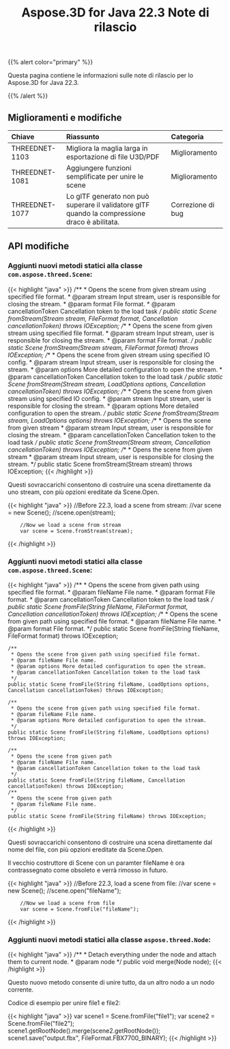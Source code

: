 ﻿---
title: Aspose.3D for Java 22.3 Note di rilascio
type: docs
weight: 10
url: /it/java/aspose-3d-for-java-22-3-release-notes/
description: Le note di rilascio dello Aspose.3D for Java 22.3.
---
{{% alert color="primary" %}}

Questa pagina contiene le informazioni sulle note di rilascio per lo Aspose.3D for Java 22.3.

{{% /alert %}}
## **Miglioramenti e modifiche**

|**Chiave**|**Riassunto**|**Categoria**|
|:- |:- |:- |
|THREEDNET-1103 |Migliora la maglia larga in esportazione di file U3D/PDF|Miglioramento|
|THREEDNET-1081 |Aggiungere funzioni semplificate per unire le scene|Miglioramento|
|THREEDNET-1077 |Lo glTF generato non può superare il validatore glTF quando la compressione draco è abilitata.|Correzione di bug|


## API modifiche ##


### Aggiunti nuovi metodi statici alla classe `com.aspose.threed.Scene`:

{{< highlight "java" >}}
    /**
     * Opens the scene from given stream using specified file format.
     * @param stream Input stream, user is responsible for closing the stream.
     * @param format File format.
     * @param cancellationToken Cancellation token to the load task
     */
    public static Scene fromStream(Stream stream, FileFormat format, Cancellation cancellationToken) throws IOException;
    /**
     * Opens the scene from given stream using specified file format.
     * @param stream Input stream, user is responsible for closing the stream.
     * @param format File format.
     */
    public static Scene fromStream(Stream stream, FileFormat format) throws IOException;
    /**
     * Opens the scene from given stream using specified IO config.
     * @param stream Input stream, user is responsible for closing the stream.
     * @param options More detailed configuration to open the stream.
     * @param cancellationToken Cancellation token to the load task
     */
    public static Scene fromStream(Stream stream, LoadOptions options, Cancellation cancellationToken) throws IOException;
    /**
     * Opens the scene from given stream using specified IO config.
     * @param stream Input stream, user is responsible for closing the stream.
     * @param options More detailed configuration to open the stream.
     */
    public static Scene fromStream(Stream stream, LoadOptions options) throws IOException;
    /**
     * Opens the scene from given stream
     * @param stream Input stream, user is responsible for closing the stream.
     * @param cancellationToken Cancellation token to the load task
     */
    public static Scene fromStream(Stream stream, Cancellation cancellationToken) throws IOException;
    /**
     * Opens the scene from given stream
     * @param stream Input stream, user is responsible for closing the stream.
     */
    public static Scene fromStream(Stream stream) throws IOException;
{{< /highlight >}}

Questi sovraccarichi consentono di costruire una scena direttamente da uno stream, con più opzioni ereditate da Scene.Open.

{{< highlight "java" >}}
        //Before 22.3, load a scene from stream:
        //var scene = new Scene();
        //scene.open(stream);

        //Now we load a scene from stream
        var scene = Scene.fromStream(stream);
{{< /highlight >}}


### Aggiunti nuovi metodi statici alla classe `com.aspose.threed.Scene`:

{{< highlight "java" >}}
    /**
     * Opens the scene from given path using specified file format.
     * @param fileName File name.
     * @param format File format.
     * @param cancellationToken Cancellation token to the load task
     */
    public static Scene fromFile(String fileName, FileFormat format, Cancellation cancellationToken) throws IOException;
    /**
     * Opens the scene from given path using specified file format.
     * @param fileName File name.
     * @param format File format.
     */
    public static Scene fromFile(String fileName, FileFormat format) throws IOException;

    /**
     * Opens the scene from given path using specified file format.
     * @param fileName File name.
     * @param options More detailed configuration to open the stream.
     * @param cancellationToken Cancellation token to the load task
     */
    public static Scene fromFile(String fileName, LoadOptions options, Cancellation cancellationToken) throws IOException;

    /**
     * Opens the scene from given path using specified file format.
     * @param fileName File name.
     * @param options More detailed configuration to open the stream.
     */
    public static Scene fromFile(String fileName, LoadOptions options) throws IOException;

    /**
     * Opens the scene from given path
     * @param fileName File name.
     * @param cancellationToken Cancellation token to the load task
     */
    public static Scene fromFile(String fileName, Cancellation cancellationToken) throws IOException;
    /**
     * Opens the scene from given path
     * @param fileName File name.
     */
    public static Scene fromFile(String fileName) throws IOException;
{{< /highlight >}}

Questi sovraccarichi consentono di costruire una scena direttamente dal nome del file, con più opzioni ereditate da Scene.Open.

Il vecchio costruttore di Scene con un paramter fileName è ora contrassegnato come obsoleto e verrà rimosso in futuro.

{{< highlight "java" >}}
        //Before 22.3, load a scene from file:
        //var scene = new Scene();
        //scene.open("fileName");

        //Now we load a scene from file
        var scene = Scene.fromFile("fileName");
{{< /highlight >}}




### Aggiunti nuovi metodi statici alla classe `aspose.threed.Node`:

{{< highlight "java" >}}
    /**
     * Detach everything under the node and attach them to current node.
     * @param node 
     */
    public void merge(Node node);
{{< /highlight >}}


Questo nuovo metodo consente di unire tutto, da un altro nodo a un nodo corrente.

Codice di esempio per unire file1 e file2:

{{< highlight "java" >}}
        var scene1 = Scene.fromFile("file1");
        var scene2 = Scene.fromFile("file2");
        scene1.getRootNode().merge(scene2.getRootNode());
        scene1.save("output.fbx", FileFormat.FBX7700_BINARY);
{{< /highlight >}}

